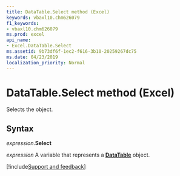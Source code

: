 ```yaml
---
title: DataTable.Select method (Excel)
keywords: vbaxl10.chm626079
f1_keywords:
- vbaxl10.chm626079
ms.prod: excel
api_name:
- Excel.DataTable.Select
ms.assetid: 9b73df6f-1ec2-f616-3b10-20259267dc75
ms.date: 04/23/2019
localization_priority: Normal
---
```



# DataTable.Select method (Excel)

Selects the object.


## Syntax

_expression_.**Select**

_expression_ A variable that represents a **[DataTable](excel.datatable(object).md)** object.




[!include[Support and feedback](~/includes/feedback-boilerplate.md)]